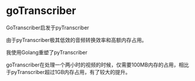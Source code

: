 # goTranscriber

GoTranscriber启发于pyTranscriber

由于pyTranscriber极其低效的音频转换效率和高额内存占用。

我使用Golang重塑了pyTranscriber

goTranscriber在处理一个两小时的视频的时候，仅需要100MB内存的占用，相比于pyTranscriber超过1GB内存占用，有了较大的提升。

